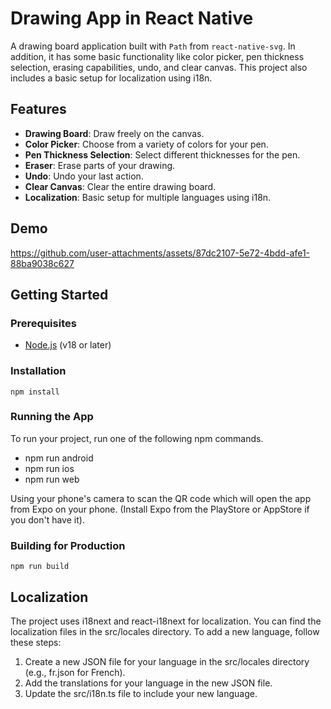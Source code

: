# Drawing App in React Native

A drawing board application built with `Path` from `react-native-svg`. In addition, it has some basic functionality like color picker, pen thickness selection, erasing capabilities, undo, and clear canvas. This project also includes a basic setup for localization using i18n.

## Features

- **Drawing Board**: Draw freely on the canvas.
- **Color Picker**: Choose from a variety of colors for your pen.
- **Pen Thickness Selection**: Select different thicknesses for the pen.
- **Eraser**: Erase parts of your drawing.
- **Undo**: Undo your last action.
- **Clear Canvas**: Clear the entire drawing board.
- **Localization**: Basic setup for multiple languages using i18n.

## Demo

https://github.com/user-attachments/assets/87dc2107-5e72-4bdd-afe1-88ba9038c627

## Getting Started

### Prerequisites

- [Node.js](https://nodejs.org/) (v18 or later)

### Installation

`npm install`

### Running the App

To run your project, run one of the following npm commands.

- npm run android
- npm run ios
- npm run web

Using your phone's camera to scan the QR code which will open the app from Expo on your phone. (Install Expo from the PlayStore or AppStore if you don't have it).

### Building for Production

`npm run build`

## Localization

The project uses i18next and react-i18next for localization. You can find the localization files in the src/locales directory. To add a new language, follow these steps:

1. Create a new JSON file for your language in the src/locales directory (e.g., fr.json for French).
2. Add the translations for your language in the new JSON file.
3. Update the src/i18n.ts file to include your new language.
